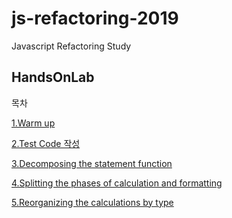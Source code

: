 # js-refactoring-2019
Javascript Refactoring Study

## HandsOnLab
목차

[1.Warm up](./HandsOnLab/1-WarmUp/warmup.md)

[2.Test Code 작성](./HandsOnLab/2-TestCode/readme.md)

[3.Decomposing the statement function](./HandsOnLab/3-Decomposing/readme.md)

[4.Splitting the phases of calculation and formatting](./HandsOnLab/4-SplittingThePhases/splittingphases.md)

[5.Reorganizing the calculations by type](./HandsOnLab/5-Polymorphism/README.adoc)

